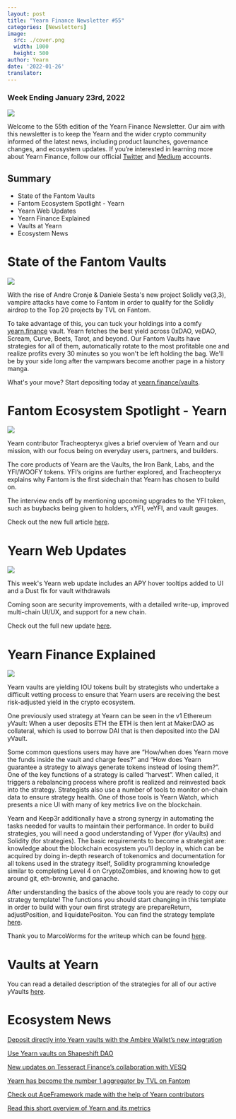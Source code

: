 ```yaml
---
layout: post
title: "Yearn Finance Newsletter #55"
categories: [Newsletters]
image:
  src: ./cover.png
  width: 1000
  height: 500
author: Yearn
date: '2022-01-26'
translator:
---
```


### Week Ending January 23rd, 2022

![](./cover.png?w=1000&h=500)

Welcome to the 55th edition of the Yearn Finance Newsletter. Our aim with this newsletter is to keep the Yearn and the wider crypto community informed of the latest news, including product launches, governance changes, and ecosystem updates. If you’re interested in learning more about Yearn Finance, follow our official [Twitter](https://twitter.com/iearnfinance) and [Medium](https://medium.com/iearn) accounts.

## Summary

- State of the Fantom Vaults
- Fantom Ecosystem Spotlight - Yearn
- Yearn Web Updates
- Yearn Finance Explained
- Vaults at Yearn
- Ecosystem News

# State of the Fantom Vaults

![](./image2.jpg?w=674&h=680)

With the rise of Andre Cronje & Daniele Sesta's new project Solidly ve(3,3), vampire attacks have come to Fantom in order to qualify for the Solidly airdrop to the Top 20 projects by TVL on Fantom.

To take advantage of this, you can tuck your holdings into a comfy [yearn.finance](https://yearn.finance/#/home) vault. Yearn fetches the best yield across 0xDAO, veDAO, Scream, Curve, Beets, Tarot, and beyond. Our Fantom Vaults have strategies for all of them, automatically rotate to the most profitable one and realize profits every 30 minutes so you won't be left holding the bag. We'll be by your side long after the vampwars become another page in a history manga.

What's your move? Start depositing today at [yearn.finance/vaults](https://yearn.finance/vaults).

# Fantom Ecosystem Spotlight - Yearn

![](./image3.jpg?w=1456&h=819)

Yearn contributor Tracheopteryx gives a brief overview of Yearn and our mission, with our focus being on everyday users, partners, and builders.

The core products of Yearn are the Vaults, the Iron Bank, Labs, and the YFI/WOOFY tokens. YFI’s origins are further explored, and Tracheopteryx explains why Fantom is the first sidechain that Yearn has chosen to build on.

The interview ends off by mentioning upcoming upgrades to the YFI token, such as buybacks being given to holders, xYFI, veYFI, and vault gauges.

Check out the new full article [here](https://fantom.foundation/blog/fantom-ecosystem-spotlight-yearn/?__cf_chl_rt_tk=rdrT2KHoFbjTe1yyUOmIDA92AeTmrMPKtQW5yT18mwk-1643234302-0-gaNycGzNCH0).

# Yearn Web Updates

![](./image4.jpg?w=900&h=734)

This week's Yearn web update includes an APY hover tooltips added to UI and a Dust fix for vault withdrawals

Coming soon are security improvements, with a detailed write-up, improved multi-chain UI/UX, and support for a new chain.

Check out the full new update [here](https://yearnweb.substack.com/p/yearn-web-engineering-update-7d7?r=2y79e&utm_campaign=post&utm_medium=web).

# Yearn Finance Explained

![](./image5.jpg?w=1000&h=531)

Yearn vaults are yielding IOU tokens built by strategists who undertake a difficult vetting process to ensure that Yearn users are receiving the best risk-adjusted yield in the crypto ecosystem.

One previously used strategy at Yearn can be seen in the v1 Ethereum yVault: When a user deposits ETH the ETH is then lent at MakerDAO as collateral, which is used to borrow DAI that is then deposited into the DAI yVault.

Some common questions users may have are “How/when does Yearn move the funds inside the vault and charge fees?” and “How does Yearn guarantee a strategy to always generate tokens instead of losing them?”. One of the key functions of a strategy is called “harvest”. When called, it triggers a rebalancing process where profit is realized and reinvested back into the strategy. Strategists also use a number of tools to monitor on-chain data to ensure strategy health. One of those tools is Yearn Watch, which presents a nice UI with many of key metrics live on the blockchain.

Yearn and Keep3r additionally have a strong synergy in automating the tasks needed for vaults to maintain their performance. In order to build strategies, you will need a good understanding of Vyper (for yVaults) and Solidity (for strategies). The basic requirements to become a strategist are: knowledge about the blockchain ecosystem you’ll deploy in, which can be acquired by doing in-depth research of tokenomics and documentation for all tokens used in the strategy itself, Solidity programming knowledge similar to completing Level 4 on CryptoZombies, and knowing how to get around git, eth-brownie, and ganache.

After understanding the basics of the above tools you are ready to copy our strategy template! The functions you should start changing in this template in order to build with your own first strategy are prepareReturn, adjustPosition, and liquidatePositon. You can find the strategy template [here](https://github.com/yearn/brownie-strategy-mix).

Thank you to MarcoWorms for the writeup which can be found [here](https://medium.com/iearn/yearn-finance-explained-what-are-vaults-and-strategies-96970560432).

# Vaults at Yearn

You can read a detailed description of the strategies for all of our active yVaults [here](https://medium.com/yearn-state-of-the-vaults/the-vaults-at-yearn-9237905ffed3).

# Ecosystem News

[Deposit directly into Yearn vaults with the Ambire Wallet’s new integration](https://twitter.com/AmbireWallet/status/1483087593285820416)

[Use Yearn vaults on Shapeshift DAO](https://twitter.com/ShapeShift_io/status/1484599573289086984)

[New updates on Tesseract Finance’s collaboration with VESQ](https://twitter.com/tesseract_fi/status/1483484524143128578)

[Yearn has become the number 1 aggregator by TVL on Fantom](https://twitter.com/vannny365/status/1484385291947368448)

[Check out ApeFramework made with the help of Yearn contributors](https://twitter.com/ApeFramework)

[Read this short overview of Yearn and its metrics](https://twitter.com/fuuurma/status/1484503576076599298)
